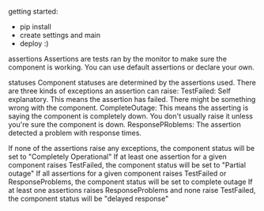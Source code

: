 getting started:
- pip install
- create settings and main
- deploy :)

assertions
Assertions are tests ran by the monitor to make sure the component is working. You can use default assertions or declare your own.

statuses
Component statuses are determined by the assertions used.
There are three kinds of exceptions an assertion can raise:
TestFailed: Self explanatory. This means the assertion has failed. There might be something wrong with the component.
CompleteOutage: This means the asserting is saying the component is completely down. You don't usually raise it unless you're sure the component is down.
ResponsePRoblems: The assertion detected a problem with response times.

If none of the assertions raise any exceptions, the component status will be set to "Completely Operational"
If at least one assertion for a given component raises TestFailed, the component status will be set to "Partial outage"
If all assertions for a given component raises TestFailed or ResponseProblems, the component status will be set to complete outage
If at least one assertions raises ResponseProblems and none raise TestFailed, the component status will be "delayed response"
